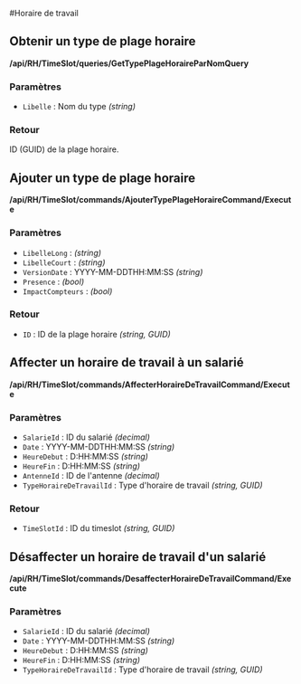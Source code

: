 #Horaire de travail

## Obtenir un type de plage horaire

**/api/RH/TimeSlot/queries/GetTypePlageHoraireParNomQuery**

### Paramètres

- `Libelle` : Nom du type *(string)*

### Retour

ID (GUID) de la plage horaire.

## Ajouter un type de plage horaire

**/api/RH/TimeSlot/commands/AjouterTypePlageHoraireCommand/Execute**

### Paramètres

- `LibelleLong` : *(string)*
- `LibelleCourt` : *(string)*
- `VersionDate` : YYYY-MM-DDTHH:MM:SS *(string)*
- `Presence` : *(bool)*
- `ImpactCompteurs` : *(bool)*

### Retour

- `ID` : ID de la plage horaire _(string, GUID)_
## Affecter un horaire de travail à un salarié

**/api/RH/TimeSlot/commands/AffecterHoraireDeTravailCommand/Execute**

### Paramètres

- `SalarieId` : ID du salarié *(decimal)*
- `Date` : YYYY-MM-DDTHH:MM:SS *(string)*
- `HeureDebut` : D:HH:MM:SS _(string)_
- `HeureFin` : D:HH:MM:SS _(string)_
- `AntenneId` : ID de l'antenne _(decimal)_
- `TypeHoraireDeTravailId` : Type d'horaire de travail _(string, GUID)_

### Retour

- `TimeSlotId` : ID du timeslot _(string, GUID)_

## Désaffecter un horaire de travail d'un salarié

**/api/RH/TimeSlot/commands/DesaffecterHoraireDeTravailCommand/Execute**

### Paramètres

- `SalarieId` : ID du salarié *(decimal)*
- `Date` : YYYY-MM-DDTHH:MM:SS *(string)*
- `HeureDebut` : D:HH:MM:SS _(string)_
- `HeureFin` : D:HH:MM:SS _(string)_
- `TypeHoraireDeTravailId` : Type d'horaire de travail _(string, GUID)_